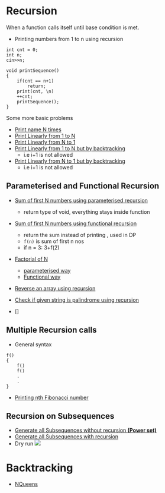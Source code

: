 # **Recursion**
When a function calls itself until base condition is met. 

- Printing numbers from 1 to n using recursion

```
int cnt = 0;
int n;
cin>>n;

void printSequence()
{
    if(cnt == n+1)
        return;
    print(cnt, \n)
    ++cnt;
    printSequence();
}

```  

Some more basic problems
- [Print name N times](Basic_Problems/print_name_N_times.cpp)
- [Print Linearly from 1 to N](Basic_Problems/print_1_to_N.cpp)
- [Print Linearly from N to 1](Basic_Problems/print_N_to_1.cpp)
- [Print Linearly from 1 to N but by backtracking](Basic_Problems/print_1_to_N_backtrack.cpp)
    - i.e i+1 is not allowed
- [Print Linearly from N to 1 but by backtracking](Basic_Problems/print_N_to_1_backtrack.cpp)
    - i.e i+1 is not allowed

## Parameterised and Functional Recursion 

- [Sum of first N numbers using parameterised recursion](sum_parameterised.cpp)
    - return type of void, everything stays inside function
- [Sum of first N numbers using functional recursion](sum_functional.cpp)
    - return the sum instead of printing , used in DP
    - ``f(n)`` is sum of first n nos
    - if n = 3: 3+f(2)

- [Factorial of N](n_factorial.cpp)
    - [parameterised way](para_factorial.cpp)
    - [Functional way](functional_factorial.cpp)

- [Reverse an array using recursion](reverse_array.cpp)
- [Check if given string is palindrome using recursion](isPalindrome.cpp)
- []

## Multiple Recursion calls

- General syntax

```
f()
{
    f()
    f()
    .
    .
}
```

- [Printing nth Fibonacci number](fibonacci.cpp)

## Recursion on Subsequences

- [Generate all Subsequences without recursion **(Power set)**](generate_power_set.cpp)
- [Generate all Subsequences with recursion ](generate_recursion.cpp)
- Dry run
![](TBD.jpg)

# **Backtracking**


- [NQueens](NQueens/)